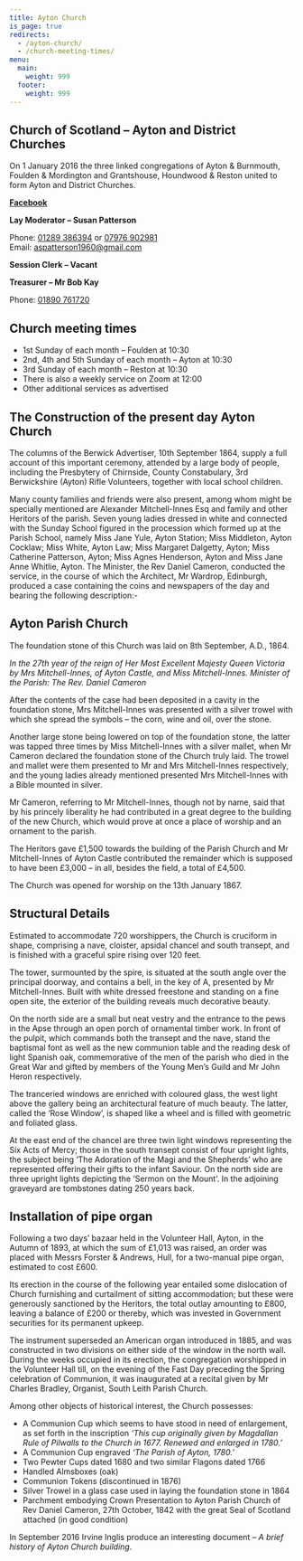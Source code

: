```yaml
---
title: Ayton Church
is_page: true
redirects:
  - /ayton-church/
  - /church-meeting-times/
menu:
  main:
    weight: 999
  footer:
    weight: 999
---
```


## Church of Scotland – Ayton and District Churches

On 1 January 2016 the three linked congregations of Ayton & Burnmouth, Foulden & Mordington and Grantshouse, Houndwood & Reston united to form Ayton and District Churches.

**[Facebook](https://www.facebook.com/people/Church-of-Scotland-Ayton-and-District-Churches/100066754323382/)**

**Lay Moderator – Susan Patterson**

Phone: [01289 386394](tel:00441289386394) or [07976 902981](tel:00447976902981)  
Email: <aspatterson1960@gmail.com>  

**Session Clerk – Vacant**

**Treasurer – Mr Bob Kay**

Phone: [01890 761720](tel:00441890761720)

## Church meeting times

* 1st Sunday of each month – Foulden at 10:30
* 2nd, 4th and 5th Sunday of each month – Ayton at 10:30
* 3rd Sunday of each month – Reston at 10:30
* There is also a weekly service on Zoom at 12:00
* Other additional services as advertised

## The Construction of the present day Ayton Church

The columns of the Berwick Advertiser, 10th September 1864, supply a full account of this important ceremony, attended by a large body of people, including the Presbytery of Chirnside, County Constabulary, 3rd Berwickshire (Ayton) Rifle Volunteers, together with local school children.

Many county families and friends were also present, among whom might be specially mentioned are Alexander Mitchell-Innes Esq and family and other Heritors of the parish. Seven young ladies dressed in white and connected with the Sunday School figured in the procession which formed up at the Parish School, namely Miss Jane Yule, Ayton Station; Miss Middleton, Ayton Cocklaw; Miss White, Ayton Law; Miss Margaret Dalgetty, Ayton; Miss Catherine Patterson, Ayton; Miss Agnes Henderson, Ayton and Miss Jane Anne Whitlie, Ayton. The Minister, the Rev Daniel Cameron, conducted the service, in the course of which the Architect, Mr Wardrop, Edinburgh, produced a case containing the coins and newspapers of the day and bearing the following description:-

## Ayton Parish Church

The foundation stone of this Church was laid on 8th September, A.D., 1864.

*In the 27th year of the reign of Her Most Excellent Majesty Queen Victoria by Mrs Mitchell-Innes, of Ayton Castle, and Miss Mitchell-Innes. Minister of the Parish: The Rev. Daniel Cameron*

After the contents of the case had been deposited in a cavity in the foundation stone, Mrs Mitchell-Innes was presented with a silver trowel with which she spread the symbols – the corn, wine and oil, over the stone.

Another large stone being lowered on top of the foundation stone, the latter was tapped three times by Miss Mitchell-Innes with a silver mallet, when Mr Cameron declared the foundation stone of the Church truly laid. The trowel and mallet were them presented to Mr and Mrs Mitchell-Innes respectively, and the young ladies already mentioned presented Mrs Mitchell-Innes with a Bible mounted in silver.

Mr Cameron, referring to Mr Mitchell-Innes, though not by name, said that by his princely liberality he had contributed in a great degree to the building of the new Church, which would prove at once a place of worship and an ornament to the parish.

The Heritors gave £1,500 towards the building of the Parish Church and Mr Mitchell-Innes of Ayton Castle contributed the remainder which is supposed to have been £3,000 – in all, besides the field, a total of £4,500.

The Church was opened for worship on the 13th January 1867.

## Structural Details

Estimated to accommodate 720 worshippers, the Church is cruciform in shape, comprising a nave, cloister, apsidal chancel and south transept, and is finished with a graceful spire rising over 120 feet.

The tower, surmounted by the spire, is situated at the south angle over the principal doorway, and contains a bell, in the key of A, presented by Mr Mitchell-Innes. Built with white dressed freestone and standing on a fine open site, the exterior of the building reveals much decorative beauty.

On the north side are a small but neat vestry and the entrance to the pews in the Apse through an open porch of ornamental timber work. In front of the pulpit, which commands both the transept and the nave, stand the baptismal font as well as the new communion table and the reading desk of light Spanish oak, commemorative of the men of the parish who died in the Great War and gifted by members of the Young Men’s Guild and Mr John Heron respectively.

The tranceried windows are enriched with coloured glass, the west light above the gallery being an architectural feature of much beauty. The latter, called the ‘Rose Window’, is shaped like a wheel and is filled with geometric and foliated glass.

At the east end of the chancel are three twin light windows representing the Six Acts of Mercy; those in the south transept consist of four upright lights, the subject being ‘The Adoration of the Magi and the Shepherds’ who are represented offering their gifts to the infant Saviour. On the north side are three upright lights depicting the ‘Sermon on the Mount’. In the adjoining graveyard are tombstones dating 250 years back.

## Installation of pipe organ

Following a two days’ bazaar held in the Volunteer Hall, Ayton, in the Autumn of 1893, at which the sum of £1,013 was raised, an order was placed with Messrs Forster & Andrews, Hull, for a two-manual pipe organ, estimated to cost £600.

Its erection in the course of the following year entailed some dislocation of Church furnishing and curtailment of sitting accommodation; but these were generously sanctioned by the Heritors, the total outlay amounting to £800, leaving a balance of £200 or thereby, which was invested in Government securities for its permanent upkeep.

The instrument superseded an American organ introduced in 1885, and was constructed in two divisions on either side of the window in the north wall. During the weeks occupied in its erection, the congregation worshipped in the Volunteer Hall till, on the evening of the Fast Day preceding the Spring celebration of Communion, it was inaugurated at a recital given by Mr Charles Bradley, Organist, South Leith Parish Church.

Among other objects of historical interest, the Church possesses:

* A Communion Cup which seems to have stood in need of enlargement, as set forth in the inscription *‘This cup originally given by Magdallan Rule of Pilwalls to the Church in 1677. Renewed and enlarged in 1780.’*
* A Communion Cup engraved *‘The Parish of Ayton, 1780.’*
* Two Pewter Cups dated 1680 and two similar Flagons dated 1766
* Handled Almsboxes (oak)
* Communion Tokens (discontinued in 1876)
* Silver Trowel in a glass case used in laying the foundation stone in 1864
* Parchment embodying Crown Presentation to Ayton Parish Church of Rev Daniel Cameron, 27th October, 1842 with the great Seal of Scotland attached (in good condition)

In September 2016 Irvine Inglis produce an interesting document – *A brief history of Ayton Church building*.
